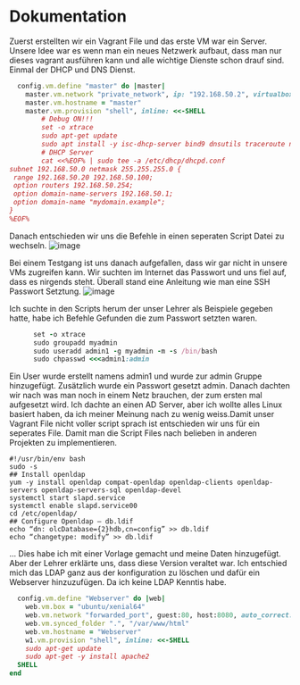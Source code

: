 # Dokumentation

Zuerst erstellten wir ein Vagrant File und das erste VM war ein Server. Unsere Idee war es wenn man ein neues Netzwerk aufbaut, 
dass man nur dieses vagrant ausführen kann und alle wichtige Dienste schon drauf sind. Einmal der DHCP und DNS Dienst.
```ruby
  config.vm.define "master" do |master|
    master.vm.network "private_network", ip: "192.168.50.2", virtualbox__dhcp_server: false
    master.vm.hostname = "master"
    master.vm.provision "shell", inline: <<-SHELL 
        # Debug ON!!!
        set -o xtrace
        sudo apt-get update
        sudo apt install -y isc-dhcp-server bind9 dnsutils traceroute nmap
        # DHCP Server
        cat <<%EOF% | sudo tee -a /etc/dhcp/dhcpd.conf
subnet 192.168.50.0 netmask 255.255.255.0 {
 range 192.168.50.20 192.168.50.100;
 option routers 192.168.50.254;
 option domain-name-servers 192.168.50.1;
 option domain-name "mydomain.example";
}
%EOF%
```
Danach entschieden wir uns die Befehle in einen seperaten Script Datei zu wechseln.
![image](https://user-images.githubusercontent.com/89509863/134143506-4abf44e2-2764-497e-aed9-f609b845ee11.png)

Bei einem Testgang ist uns danach aufgefallen, dass wir gar nicht in unsere VMs zugreifen kann. Wir suchten im Internet das Passwort und uns fiel auf, dass es nirgends steht. Überall stand eine Anleitung wie man eine SSH Passwort Setztung.
![image](https://user-images.githubusercontent.com/89509863/134144948-097a833b-da58-452a-b707-898b7440e80d.png)

Ich suchte in den Scripts herum der unser Lehrer als Beispiele gegeben hatte, habe ich Befehle Gefunden die zum Passwort setzten waren.
```ruby
      set -o xtrace
      sudo groupadd myadmin
      sudo useradd admin1 -g myadmin -m -s /bin/bash
      sudo chpasswd <<<admin1:admin

```
Ein User wurde erstellt namens admin1 und wurde zur admin Gruppe hinzugefügt. Zusätzlich wurde ein Passwort gesetzt admin. Danach dachten wir nach was man noch in einem Netz brauchen, der zum ersten mal aufgesetzt wird. Ich dachte an einen AD Server, aber ich wollte alles Linux basiert haben, da ich meiner Meinung nach zu wenig weiss.Damit unser Vagrant File nicht voller script sprach ist entschieden wir uns für ein seperates File. Damit man die Script Files nach belieben in anderen Projekten zu implementieren.

```script
#!/usr/bin/env bash
sudo -s
## Install openldap
yum -y install openldap compat-openldap openldap-clients openldap-servers openldap-servers-sql openldap-devel
systemctl start slapd.service
systemctl enable slapd.service00
cd /etc/openldap/
## Configure Openldap — db.ldif
echo “dn: olcDatabase={2}hdb,cn=config” >> db.ldif
echo “changetype: modify” >> db.ldif
``` 
...
Dies habe ich mit einer Vorlage gemacht und meine Daten hinzugefügt. Aber der Lehrer erklärte uns, dass diese Version veraltet war. Ich entschied mich das LDAP ganz aus der konfiguration zu löschen und dafür ein Webserver hinzuzufügen. Da ich keine LDAP Kenntis habe.

```ruby
  config.vm.define "Webserver" do |web|
    web.vm.box = "ubuntu/xenial64"
    web.vm.network "forwarded_port", guest:80, host:8080, auto_correct: true
    web.vm.synced_folder ".", "/var/www/html"  
    web.vm.hostname = "Webserver" 
    w1.vm.provision "shell", inline: <<-SHELL 
    sudo apt-get update
    sudo apt-get -y install apache2 
  SHELL
end
```

